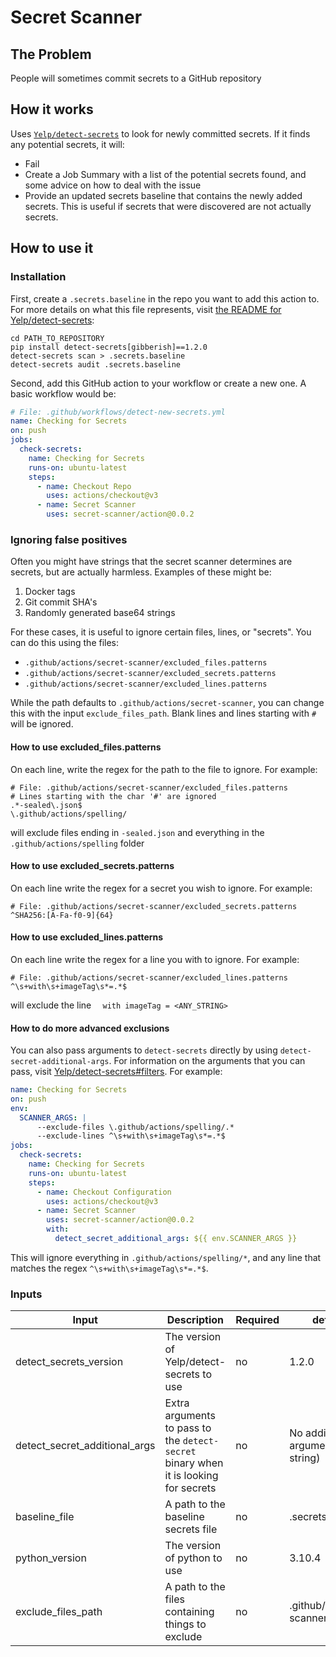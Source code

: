 # Secret Scanner
## The Problem
People will sometimes commit secrets to a GitHub repository

## How it works
Uses [`Yelp/detect-secrets`](https://github.com/Yelp/detect-secrets) to look for newly committed secrets. If it finds any potential secrets, it will:
* Fail
* Create a Job Summary with a list of the potential secrets found, and some advice on how to deal with the issue
* Provide an updated secrets baseline that contains the newly added secrets. This is useful if secrets that were discovered are not actually secrets.

## How to use it
### Installation
First, create a `.secrets.baseline` in the repo you want to add this action to. For more details on what this file represents, visit [the README for Yelp/detect-secrets](https://github.com/Yelp/detect-secrets#detect-secrets):
```
cd PATH_TO_REPOSITORY
pip install detect-secrets[gibberish]==1.2.0
detect-secrets scan > .secrets.baseline
detect-secrets audit .secrets.baseline
```

Second, add this GitHub action to your workflow or create a new one. A basic workflow would be:
```yaml
# File: .github/workflows/detect-new-secrets.yml
name: Checking for Secrets
on: push
jobs:
  check-secrets:
    name: Checking for Secrets
    runs-on: ubuntu-latest
    steps:
      - name: Checkout Repo
        uses: actions/checkout@v3
      - name: Secret Scanner
        uses: secret-scanner/action@0.0.2
```

### Ignoring false positives
Often you might have strings that the secret scanner determines are secrets, but are actually harmless. Examples of these might be:
1. Docker tags
2. Git commit SHA's
3. Randomly generated base64 strings

For these cases, it is useful to ignore certain files, lines, or "secrets". You can do this using the files:
- `.github/actions/secret-scanner/excluded_files.patterns`
- `.github/actions/secret-scanner/excluded_secrets.patterns`
- `.github/actions/secret-scanner/excluded_lines.patterns`

While the path defaults to `.github/actions/secret-scanner`, you can change this with the input `exclude_files_path`. Blank lines and lines starting with `#` will be ignored.

#### How to use excluded_files.patterns
On each line, write the regex for the path to the file to ignore. For example:
```
# File: .github/actions/secret-scanner/excluded_files.patterns
# Lines starting with the char '#' are ignored
.*-sealed\.json$
\.github/actions/spelling/
```

will exclude files ending in `-sealed.json` and everything in the `.github/actions/spelling` folder

#### How to use excluded_secrets.patterns
On each line write the regex for a secret you wish to ignore. For example:
```
# File: .github/actions/secret-scanner/excluded_secrets.patterns
^SHA256:[A-Fa-f0-9]{64}
```

#### How to use excluded_lines.patterns
On each line write the regex for a line you with to ignore. For example:
```
# File: .github/actions/secret-scanner/excluded_lines.patterns
^\s+with\s+imageTag\s*=.*$
```

will exclude the line `  with imageTag = <ANY_STRING>`

#### How to do more advanced exclusions
You can also pass arguments to `detect-secrets` directly by using `detect-secret-additional-args`. For information on the arguments that you can pass, visit [Yelp/detect-secrets#filters](https://github.com/Yelp/detect-secrets#filters). For example:
```yaml
name: Checking for Secrets
on: push
env:
  SCANNER_ARGS: |
      --exclude-files \.github/actions/spelling/.*
      --exclude-lines ^\s+with\s+imageTag\s*=.*$
jobs:
  check-secrets:
    name: Checking for Secrets
    runs-on: ubuntu-latest
    steps:
      - name: Checkout Configuration
        uses: actions/checkout@v3
      - name: Secret Scanner
        uses: secret-scanner/action@0.0.2
        with:
          detect_secret_additional_args: ${{ env.SCANNER_ARGS }}
```

This will ignore everything in `.github/actions/spelling/*`, and any line that matches the regex `^\s+with\s+imageTag\s*=.*$`.

### Inputs
|Input|Description|Required|default value|
|-----|-----------|--------|-------------|
|detect_secrets_version|The version of Yelp/detect-secrets to use|no|1.2.0|
|detect_secret_additional_args|Extra arguments to pass to the `detect-secret` binary when it is looking for secrets|no|No additional arguments (empty string)|
|baseline_file|A path to the baseline secrets file|no|.secrets.baseline|
|python_version|The version of python to use|no|3.10.4|
|exclude_files_path|A path to the files containing things to exclude|no|.github/actions/secret-scanner|
